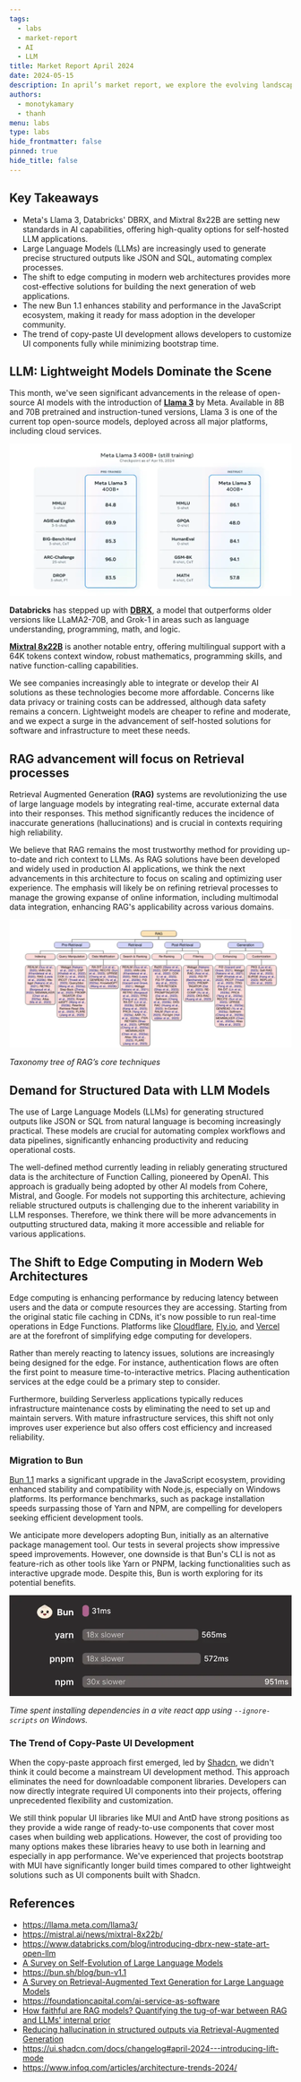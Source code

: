 ```yaml
---
tags:
  - labs
  - market-report
  - AI
  - LLM
title: Market Report April 2024
date: 2024-05-15
description: In april’s market report, we explore the evolving landscape of Meta's Llama 3, LLM, the shirt to edge computing, the new Bun 1.1, the trend of copy-pates UI. 
authors: 
  - monotykamary
  - thanh
menu: labs
type: labs
hide_frontmatter: false
pinned: true
hide_title: false
---
```


## Key Takeaways
- Meta's Llama 3, Databricks' DBRX, and Mixtral 8x22B are setting new standards in AI capabilities, offering high-quality options for self-hosted LLM applications.
- Large Language Models (LLMs) are increasingly used to generate precise structured outputs like JSON and SQL, automating complex processes.
- The shift to edge computing in modern web architectures provides more cost-effective solutions for building the next generation of web applications.
- The new Bun 1.1 enhances stability and performance in the JavaScript ecosystem, making it ready for mass adoption in the developer community.
- The trend of copy-paste UI development allows developers to customize UI components fully while minimizing bootstrap time.

## LLM: Lightweight Models Dominate the Scene
This month, we've seen significant advancements in the release of open-source AI models with the introduction of **[Llama 3](https://llama.meta.com/llama3/)** by Meta. Available in 8B and 70B pretrained and instruction-tuned versions, Llama 3 is one of the current top open-source models, deployed across all major platforms, including cloud services.

![](assets/market-report-april-2024_market-report-april-llm.webp)

**Databricks** has stepped up with **[DBRX](https://www.databricks.com/blog/introducing-dbrx-new-state-art-open-llm)**, a model that outperforms older versions like LLaMA2-70B, and Grok-1 in areas such as language understanding, programming, math, and logic. 

**[Mixtral 8x22B](https://mistral.ai/news/mixtral-8x22b/)** is another notable entry, offering multilingual support with a 64K tokens context window, robust mathematics, programming skills, and native function-calling capabilities.

We see companies increasingly able to integrate or develop their AI solutions as these technologies become more affordable. Concerns like data privacy or training costs can be addressed, although data safety remains a concern. Lightweight models are cheaper to refine and moderate, and we expect a surge in the advancement of self-hosted solutions for software and infrastructure to meet these needs.

## RAG advancement will focus on Retrieval processes
Retrieval Augmented Generation **(RAG)** systems are revolutionizing the use of large language models by integrating real-time, accurate external data into their responses. This method significantly reduces the incidence of inaccurate generations (hallucinations) and is crucial in contexts requiring high reliability.

We believe that RAG remains the most trustworthy method for providing up-to-date and rich context to LLMs. As RAG solutions have been developed and widely used in production AI applications, we think the next advancements in this architecture to focus on scaling and optimizing user experience. The emphasis will likely be on refining retrieval processes to manage the growing expanse of online information, including multimodal data integration, enhancing RAG's applicability across various domains.

![](assets/market-report-april-2024_market-report-april-rag.webp)

*Taxonomy tree of RAG’s core techniques*

## Demand for Structured Data with LLM Models
The use of Large Language Models (LLMs) for generating structured outputs like JSON or SQL from natural language is becoming increasingly practical. These models are crucial for automating complex workflows and data pipelines, significantly enhancing productivity and reducing operational costs.

The well-defined method currently leading in reliably generating structured data is the architecture of Function Calling, pioneered by OpenAI. This approach is gradually being adopted by other AI models from Cohere, Mistral, and Google. For models not supporting this architecture, achieving reliable structured outputs is challenging due to the inherent variability in LLM responses. Therefore, we think there will be more advancements in outputting structured data, making it more accessible and reliable for various applications.

## The Shift to Edge Computing in Modern Web Architectures
Edge computing is enhancing performance by reducing latency between users and the data or compute resources they are accessing. Starting from the original static file caching in CDNs, it's now possible to run real-time operations in Edge Functions. Platforms like [Cloudflare](https://www.cloudflare.com/), [Fly.io](http://fly.io/), and [Vercel](https://vercel.com/) are at the forefront of simplifying edge computing for developers.

Rather than merely reacting to latency issues, solutions are increasingly being designed for the edge. For instance, authentication flows are often the first point to measure time-to-interactive metrics. Placing authentication services at the edge could be a primary step to consider.

Furthermore, building Serverless applications typically reduces infrastructure maintenance costs by eliminating the need to set up and maintain servers. With mature infrastructure services, this shift not only improves user experience but also offers cost efficiency and increased reliability.

### Migration to Bun
[Bun 1.1](https://bun.sh/blog/bun-v1.1) marks a significant upgrade in the JavaScript ecosystem, providing enhanced stability and compatibility with Node.js, especially on Windows platforms. Its performance benchmarks, such as package installation speeds surpassing those of Yarn and NPM, are compelling for developers seeking efficient development tools.

We anticipate more developers adopting Bun, initially as an alternative package management tool. Our tests in several projects show impressive speed improvements. However, one downside is that Bun's CLI is not as feature-rich as other tools like Yarn or PNPM, lacking functionalities such as interactive upgrade mode. Despite this, Bun is worth exploring for its potential benefits.

![](assets/market-report-april-2024_market-report-april-bun.webp)

*Time spent installing dependencies in a vite react app using `--ignore-scripts` on Windows.*

### The Trend of Copy-Paste UI Development
When the copy-paste approach first emerged, led by [Shadcn](https://ui.shadcn.com/), we didn't think it could become a mainstream UI development method. This approach eliminates the need for downloadable component libraries. Developers can now directly integrate required UI components into their projects, offering unprecedented flexibility and customization.

We still think popular UI libraries like MUI and AntD have strong positions as they provide a wide range of ready-to-use components that cover most cases when building web applications. However, the cost of providing too many options makes these libraries heavy to use both in learning and especially in app performance. We've experienced that projects bootstrap with MUI have significantly longer build times compared to other lightweight solutions such as UI components built with Shadcn.

## References
- https://llama.meta.com/llama3/
- https://mistral.ai/news/mixtral-8x22b/
- https://www.databricks.com/blog/introducing-dbrx-new-state-art-open-llm
- [A Survey on Self-Evolution of Large Language Models](https://arxiv.org/abs/2404.14387)
- https://bun.sh/blog/bun-v1.1
- [A Survey on Retrieval-Augmented Text Generation for Large Language Models](https://arxiv.org/abs/2404.10981)
- https://foundationcapital.com/ai-service-as-software
- [How faithful are RAG models? Quantifying the tug-of-war between RAG and LLMs' internal prior](https://arxiv.org/abs/2404.10198)
- [Reducing hallucination in structured outputs via Retrieval-Augmented Generation](https://arxiv.org/abs/2404.08189)
- https://ui.shadcn.com/docs/changelog#april-2024---introducing-lift-mode
- https://www.infoq.com/articles/architecture-trends-2024/